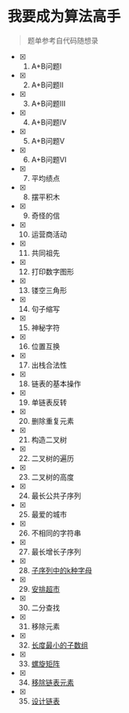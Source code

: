 # 我要成为算法高手
 >题单参考自代码随想录
- [X] 1. A+B问题Ⅰ
- [x] 2. A+B问题Ⅱ
- [X] 3. A+B问题Ⅲ
- [X] 4. A+B问题Ⅳ
- [X] 5. A+B问题Ⅴ
- [X] 6. A+B问题Ⅵ
- [X] 7. 平均绩点
- [X] 8. 摆平积木
- [X] 9. 奇怪的信
- [X] 10. 运营商活动
- [X] 11. 共同祖先
- [X] 12. 打印数字图形
- [X] 13. 镂空三角形
- [X] 14. 句子缩写
- [X] 15. 神秘字符
- [X] 16. 位置互换
- [X] 17. 出栈合法性
- [X] 18. 链表的基本操作
- [X] 19. 单链表反转
- [X] 20. 删除重复元素
- [X] 21. 构造二叉树
- [X] 22. 二叉树的遍历
- [X] 23. 二叉树的高度
- [X] 24. 最长公共子序列
- [X] 25. 最爱的城市
- [X] 26. 不相同的字符串
- [X] 27. 最长增长子序列
- [X] 28. [子序列中的k种字母](./日刷/4月30日/子序列中的k种字母/题解.md)
- [X] 29. [安排超市](./日刷/5月3日/安排超市/题解.md)
- [X] 30. 二分查找
- [X] 31. 移除元素
- [X] 32. [长度最小的子数组](./分类/数组/长度最小的子数组/题解.md)
- [X] 33. [螺旋矩阵](./分类/数组/螺旋矩阵/题解.md)
- [X] 34. [移除链表元素](https://leetcode.cn/problems/remove-linked-list-elements/description/)
- [X] 35. [设计链表](https://leetcode.cn/problems/design-linked-list/description/)



